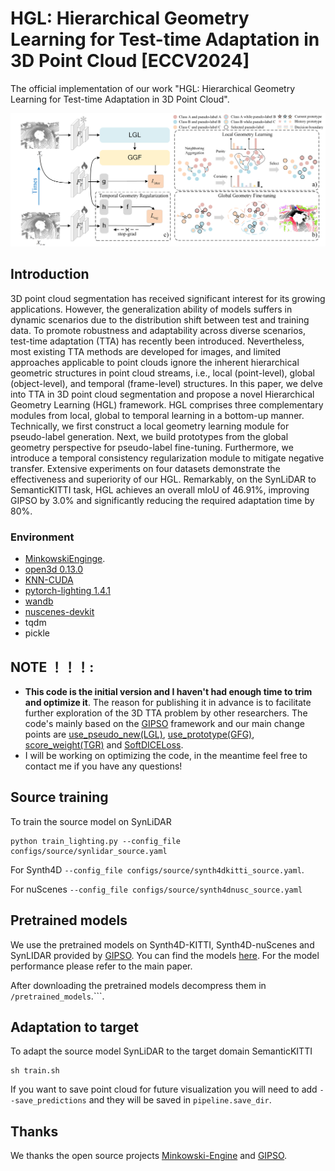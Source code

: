 # **HGL: Hierarchical Geometry Learning for Test-time Adaptation in 3D Point Cloud [ECCV2024]**

The official implementation of our work "HGL: Hierarchical Geometry Learning for Test-time Adaptation in 3D Point Cloud".

![image](https://github.com/tpzou/HGL/blob/master/pic/fig_framework1.png)

## Introduction
3D point cloud segmentation has received significant interest for its growing applications. However, the generalization ability of models suffers in dynamic scenarios due to the distribution shift between test and training data. To promote robustness and adaptability across diverse scenarios, test-time adaptation (TTA) has recently been introduced. Nevertheless, most existing TTA methods are developed for images, and limited approaches applicable to point clouds ignore the inherent hierarchical geometric structures in point cloud streams, i.e., local (point-level), global (object-level), and temporal (frame-level) structures. In this paper, we delve into TTA in 3D point cloud segmentation and propose a novel Hierarchical Geometry Learning (HGL) framework. HGL comprises three complementary modules from local, global to temporal learning in a bottom-up manner. Technically, we first construct a local geometry learning module for pseudo-label generation. Next, we build prototypes from the global geometry perspective for pseudo-label fine-tuning. Furthermore, we introduce a temporal consistency regularization module to mitigate negative transfer. Extensive experiments on four datasets demonstrate the effectiveness and superiority of our HGL. Remarkably, on the SynLiDAR to SemanticKITTI task, HGL achieves an overall mIoU of 46.91\%, improving GIPSO by 3.0\% and significantly reducing the required adaptation time by 80\%.

### Environment
- [MinkowskiEnginge](https://github.com/NVIDIA/MinkowskiEngine).
- [open3d 0.13.0](http://www.open3d.org)
- [KNN-CUDA](https://github.com/unlimblue/KNN_CUDA)
- [pytorch-lighting 1.4.1](https://www.pytorchlightning.ai)
- [wandb](https://docs.wandb.ai/quickstart)
- [nuscenes-devkit](https://github.com/nutonomy/nuscenes-devkit)
- tqdm
- pickle

## NOTE ！！！:
- __This code is the initial version and I haven't had enough time to trim and optimize it__. The reason for publishing it in advance is to facilitate further exploration of the 3D TTA problem by other researchers. The code's mainly based on the [GIPSO](https://github.com/saltoricristiano/gipso-sfouda) framework and our main change points are [use_pseudo_new(LGL)](https://github.com/tpzou/HGL/blob/91523a12301c38cc8f436fd5a07ac0ee866d0685/pipelines/adaptation_online_single.py#L566), [use_prototype(GFG)](https://github.com/tpzou/HGL/blob/91523a12301c38cc8f436fd5a07ac0ee866d0685/pipelines/adaptation_online_single.py#L709C26-L709C39), [score_weight(TGR)](https://github.com/tpzou/HGL/blob/91523a12301c38cc8f436fd5a07ac0ee866d0685/pipelines/adaptation_online_single.py#L840C34-L840C46) and [SoftDICELoss](https://github.com/tpzou/HGL/blob/91523a12301c38cc8f436fd5a07ac0ee866d0685/utils/losses.py#L120C7-L120C19).
- I will be working on optimizing the code, in the meantime feel free to contact me if you have any questions!

## Source training

To train the source model on SynLiDAR
```
python train_lighting.py --config_file configs/source/synlidar_source.yaml
```
For Synth4D   ``--config_file configs/source/synth4dkitti_source.yaml``.

For nuScenes ``--config_file configs/source/synth4dnusc_source.yaml``

## Pretrained models

We use the pretrained models on Synth4D-KITTI, Synth4D-nuScenes and SynLIDAR provided by [GIPSO](https://github.com/saltoricristiano/gipso-sfouda). You can find the models [here](https://drive.google.com/file/d/1gT6KN1pYWj800qX54jAjWl5VGrHs8Owc/view?usp=sharing).
For the model performance please refer to the main paper.

After downloading the pretrained models decompress them in ```/pretrained_models```.```.


## Adaptation to target

To adapt the source model SynLiDAR to the target domain SemanticKITTI

```
sh train.sh
``` 
If you want to save point cloud for future visualization you will need to add ``--save_predictions`` and they will be saved in ```pipeline.save_dir```. 

## Thanks
We thanks the open source projects [Minkowski-Engine](https://github.com/NVIDIA/MinkowskiEngine) and [GIPSO](https://github.com/saltoricristiano/gipso-sfouda).






